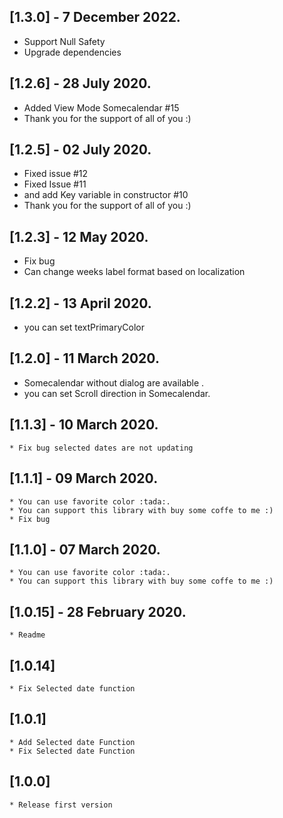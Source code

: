 ## [1.3.0] -  7 December 2022.
* Support Null Safety
* Upgrade dependencies

## [1.2.6] -  28 July 2020.
   * Added View Mode Somecalendar #15
   * Thank you for the support of all of you :)
   
## [1.2.5] -  02 July 2020.
   * Fixed issue #12
   * Fixed Issue #11
   * and add Key variable in constructor #10
   * Thank you for the support of all of you :)

## [1.2.3] -  12 May 2020.
   * Fix bug
   * Can change weeks label format based on localization

## [1.2.2] -  13 April 2020.
   * you can set textPrimaryColor

## [1.2.0] -  11 March 2020.
   * Somecalendar without dialog are available .
   * you can set Scroll direction in Somecalendar.

## [1.1.3] -  10 March 2020.
    * Fix bug selected dates are not updating

## [1.1.1] -  09 March 2020.
    * You can use favorite color :tada:.
    * You can support this library with buy some coffe to me :)
    * Fix bug

## [1.1.0] -  07 March 2020.

    * You can use favorite color :tada:.
    * You can support this library with buy some coffe to me :)


## [1.0.15] -  28 February 2020.

    * Readme

## [1.0.14]

    * Fix Selected date function

## [1.0.1]

    * Add Selected date Function
    * Fix Selected date Function

## [1.0.0]

    * Release first version
